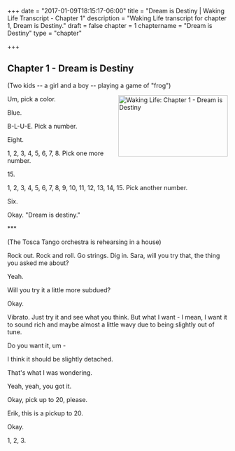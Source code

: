 +++
date = "2017-01-09T18:15:17-06:00"
title = "Dream is Destiny | Waking Life Transcript - Chapter 1"
description = "Waking Life transcript for chapter 1, Dream is Destiny."
draft = false
chapter = 1
chaptername = "Dream is Destiny"
type = "chapter"

+++

## Chapter 1 - Dream is Destiny

<p>(Two kids -- a girl and a boy -- playing a game of "frog")</p>
<p><a onclick="window.open(this.href);return false;" href="/img/WakingLife_01_1.jpg"><img src="/img/WakingLife_01_1_t.jpg" alt="Waking Life: Chapter 1 - Dream is Destiny" style="width:250px;height:140px;" align="right" /></a>Um, pick a color.</p>
<p>Blue.</p>
<p>B-L-U-E. Pick a number.</p>
<p>Eight.</p>
<p>1, 2, 3, 4, 5, 6, 7, 8. Pick one more number.</p>
<p>15.</p>
<p>1, 2, 3, 4, 5, 6, 7, 8, 9, 10, 11, 12, 13, 14, 15. Pick another number.</p>
<p>Six.</p>
<p>Okay. "Dream is destiny."</p>
<p>***</p>
<p>(The Tosca Tango orchestra is rehearsing in a house)</p>
<p>Rock out. Rock and roll. Go strings. Dig in. Sara, will you try that, the thing you asked me about?</p>
<p>Yeah.</p>
<p>Will you try it a little more subdued?</p>
<p>Okay.</p>
<p>Vibrato. Just try it and see what you think. But what I want - I mean, I want it to sound rich and maybe almost a little wavy due to being slightly out of tune.</p>
<p>Do you want it, um -</p>
<p>I think it should be slightly detached.</p>
<p>That's what I was wondering.</p>
<p>Yeah, yeah, you got it.</p>
<p>Okay, pick up to 20, please.</p>
<p>Erik, this is a pickup to 20.</p>
<p>Okay.</p>
<p>1, 2, 3.</p>
